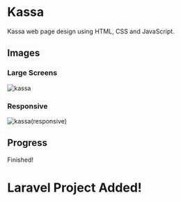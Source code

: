 # Kassa
Kassa web page design using HTML, CSS and JavaScript.

## Images
### Large Screens
![kassa](https://user-images.githubusercontent.com/94748829/217276482-d4f72514-6e48-47df-a0dc-800453084ff0.PNG)

### Responsive
![kassa(responsive)](https://user-images.githubusercontent.com/94748829/217810300-710d5b98-84ed-4fc4-97c0-226b28c61442.PNG)

## Progress
Finished!

# Laravel Project Added!
